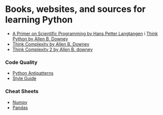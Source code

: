 # Books, websites, and sources for learning Python
  - [A Primer on Scientific Programming by Hans Petter
      Langtangen](https://wiki.physics.udel.edu/wiki_qttg/images/6/62/PETTER%3Dprimer_on_scientific_programming_with_python.pdf)
  i [Think Python by Allen B. Downey](https://greenteapress.com/wp/think-python-2e/)
  - [Think Complexity by Allen B. Downey](http://greenteapress.com/complexity/)
  - [Think Complexity 2 by Allen B. downey](https://greenteapress.com/wp/think-complexity-2e/)

### Code Quality
  - [Python Antipatterns](https://docs.quantifiedcode.com/python-anti-patterns/)
  - [Style Guide](https://www.python.org/dev/peps/pep-0008/)

### Cheat Sheets
  - [Numpy](https://s3.amazonaws.com/assets.datacamp.com/blog_assets/Numpy_Python_Cheat_Sheet.pdf)
  - [Pandas](http://datacamp-community-prod.s3.amazonaws.com/dbed353d-2757-4617-8206-8767ab379ab3)


